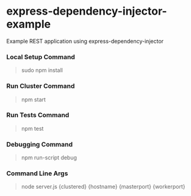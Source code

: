 express-dependency-injector-example
===================================

Example REST application using express-dependency-injector

### Local Setup Command

> sudo npm install

### Run Cluster Command

> npm start

### Run Tests Command

> npm test

### Debugging Command

> npm run-script debug

### Command Line Args

> node server.js {clustered} {hostname} {masterport} {workerport}
